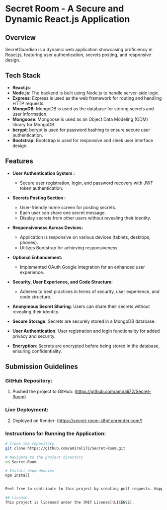 # Secret Room - A Secure and Dynamic React.js Application

## Overview
SecretGuardian is a dynamic web application showcasing proficiency in React.js, featuring user authentication, secrets posting, and responsive design.

## Tech Stack
- **React.js**: 
- **Node.js**: The backend is built using Node.js to handle server-side logic.
- **Express**: Express is used as the web framework for routing and handling HTTP requests.
- **MongoDB**: MongoDB is used as the database for storing secrets and user information.
- **Mongoose**: Mongoose is used as an Object Data Modeling (ODM) library for MongoDB.
- **bcrypt**: bcrypt is used for password hashing to ensure secure user authentication.
- **Bootstrap**: Bootstrap is used for responsive and sleek user interface design.


## Features

- **User Authentication System :**
   - Secure user registration, login, and password recovery with JWT token authentication.

- **Secrets Posting Section :**
   - User-friendly home screen for posting secrets.
   - Each user can share one secret message.
   - Display secrets from other users without revealing their identity.

- **Responsiveness Across Devices:**
   - Application is responsive on various devices (tablets, desktops, phones).
   - Utilizes Bootstrap for achieving responsiveness.

- **Optional Enhancement:**
   - Implemented OAuth Google integration for an enhanced user experience.

- **Security, User Experience, and Code Structure:**
   - Adheres to best practices in terms of security, user experience, and code structure.
- **Anonymous Secret Sharing**: Users can share their secrets without revealing their identity.
- **Secure Storage**: Secrets are securely stored in a MongoDB database.
- **User Authentication**: User registration and login functionality for added privacy and security.
- **Encryption**: Secrets are encrypted before being stored in the database, ensuring confidentiality.

## Submission Guidelines

### GitHub Repository:
1. Pushed the project to GitHub: (https://github.com/amirali72/Secret-Room)

### Live Deployment:
2. Deployed on Render: (https://secret-room-s8pf.onrender.com/)

### Instructions for Running the Application:

```bash
# Clone the repository
git clone https://github.com/amirali72/Secret-Room.git

# Navigate to the project directory
cd Secret-Room

# Install dependencies
npm install


Feel free to contribute to this project by creating pull requests. Happy secret sharing!

## License
This project is licensed under the [MIT License](LICENSE).
